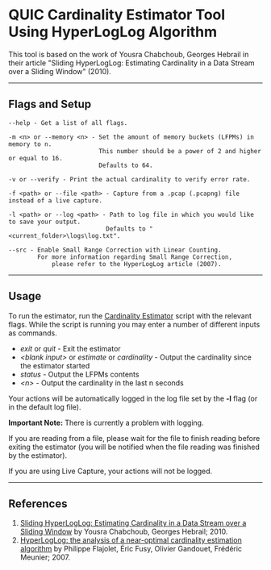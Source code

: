 # QUIC Cardinality Estimator Tool Using HyperLogLog Algorithm


This tool is based on the work of Yousra Chabchoub, Georges Hebrail in their
article "Sliding HyperLogLog: Estimating Cardinality in a Data Stream over a
Sliding Window" (2010).

***

## Flags and Setup

```commandline
--help - Get a list of all flags.
```
```commandline
-m <n> or --memory <n> - Set the amount of memory buckets (LFPMs) in memory to n.
                         This number should be a power of 2 and higher or equal to 16.
                         Defaults to 64.
```
```commandline
-v or --verify - Print the actual cardinality to verify error rate.
```
```commandline
-f <path> or --file <path> - Capture from a .pcap (.pcapng) file instead of a live capture.
```
```commandline
-l <path> or --log <path> - Path to log file in which you would like to save your output.
                           Defaults to "<current_folder>\logs\log.txt".
```
```commandline
--src - Enable Small Range Correction with Linear Counting.
        For more information regarding Small Range Correction,
            please refer to the HyperLogLog article (2007).
```

***

## Usage

To run the estimator, run the [Cardinality Estimator](CardinalityEstimator.py) script with the relevant flags.
While the script is running you may enter a number of different inputs as commands.

* *exit* or *quit* - Exit the estimator
* *\<blank input\>* or *estimate* or *cardinality* - Output the cardinality since the estimator started
* *status* - Output the LFPMs contents
* *\<n\>* - Output the cardinality in the last n seconds

Your actions will be automatically logged in the log file set by the **-l** flag (or in the default log file).

**Important Note:** There is currently a problem with logging.

If you are reading from a file, please wait for the file to finish reading before exiting the estimator
(you will be notified when the file reading was finished by the estimator).

If you are using Live Capture, your actions will not be logged.

***

## References

1. [Sliding HyperLogLog: Estimating Cardinality in a Data Stream over a Sliding Window]("https://ieeexplore.ieee.org/stamp/stamp.jsp?tp=&arnumber=5693443")
by Yousra Chabchoub, Georges Hebrail; 2010.
2. [HyperLogLog: the analysis of a near-optimal cardinality estimation algorithm](http://algo.inria.fr/flajolet/Publications/FlFuGaMe07.pdf)
by Philippe Flajolet, Éric Fusy, Olivier Gandouet, Frédéric Meunier; 2007.